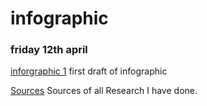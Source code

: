 # infographic

### friday 12th april

[inforgraphic 1](https://ailsiseburns.github.io/infographic/infographic.html) first draft of infographic 

[Sources](https://ailsiseburns.github.io/infographic/sources.html) Sources of all Research I have done.